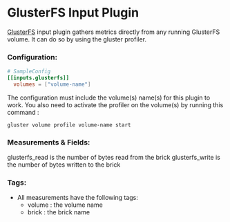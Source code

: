 # GlusterFS Input Plugin

[GlusterFS](https://www.gluster.org) input plugin gathers metrics directly from any running GlusterFS volume. It can do so by using the gluster profiler.

### Configuration:

```toml
# SampleConfig
[[inputs.glusterfs]]
  volumes = ["volume-name"]
```

The configuration must include the volume(s) name(s) for this plugin to work.
You also need to activate the profiler on the volume(s) by running this command :
```
gluster volume profile volume-name start
```

### Measurements & Fields:

glusterfs_read is the number of bytes read from the brick
glusterfs_write is the number of bytes written to the brick

### Tags:

- All measurements have the following tags:
    - volume : the volume name
    - brick : the brick name
